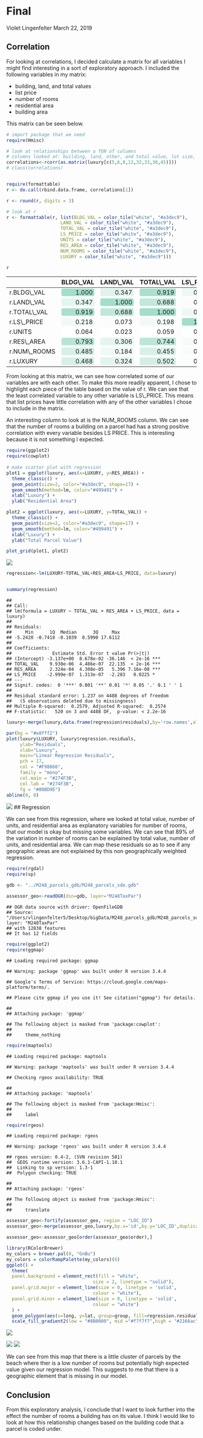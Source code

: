 Final
================
Violet Lingenfelter
March 22, 2019

Correlation
-----------

For looking at correlations, I decided calculate a matrix for all variables I might find interesting in a sort of exploratory approach. I included the following variables in my matrix:

-   building, land, and total values
-   list price
-   number of rooms
-   residential area
-   building area

This matrix can be seen below.

``` r
# import package that we need
require(Hmisc)

# look at relationships between a TON of columns 
# columns looked at: building, land, other, and total value, lot size, list price, year built, number of rooms, and residential area size. 
correlations<-rcorr(as.matrix(luxury[c(5,6,8,12,32,33,36,45)]))
# class(correlations)


require(formattable)
r <- do.call(rbind.data.frame, correlations[1])

r <- round(r, digits = 3)

# look at r
r <- formattable(r, list(BLDG_VAL = color_tile("white", "#a3dec9"),
                    LAND_VAL = color_tile("white", "#a3dec9"),
                    TOTAL_VAL = color_tile("white", "#a3dec9"),
                    LS_PRICE = color_tile("white", "#a3dec9"),
                    UNITS = color_tile("white", "#a3dec9"),
                    RES_AREA = color_tile("white", "#a3dec9"),
                    NUM_ROOMS = color_tile("white", "#a3dec9"),
                    LUXURY = color_tile("white", "#a3dec9")))

r
```

<table class="table table-condensed">
<thead>
<tr>
<th style="text-align:left;">
</th>
<th style="text-align:right;">
BLDG\_VAL
</th>
<th style="text-align:right;">
LAND\_VAL
</th>
<th style="text-align:right;">
TOTAL\_VAL
</th>
<th style="text-align:right;">
LS\_PRICE
</th>
<th style="text-align:right;">
UNITS
</th>
<th style="text-align:right;">
RES\_AREA
</th>
<th style="text-align:right;">
NUM\_ROOMS
</th>
<th style="text-align:right;">
LUXURY
</th>
</tr>
</thead>
<tbody>
<tr>
<td style="text-align:left;">
r.BLDG\_VAL
</td>
<td style="text-align:right;">
<span style="display: block; padding: 0 4px; border-radius: 4px; background-color: #a3dec9">1.000</span>
</td>
<td style="text-align:right;">
<span style="display: block; padding: 0 4px; border-radius: 4px; background-color: #e0f4ed">0.347</span>
</td>
<td style="text-align:right;">
<span style="display: block; padding: 0 4px; border-radius: 4px; background-color: #aae0cd">0.919</span>
</td>
<td style="text-align:right;">
<span style="display: block; padding: 0 4px; border-radius: 4px; background-color: #ebf8f3">0.218</span>
</td>
<td style="text-align:right;">
<span style="display: block; padding: 0 4px; border-radius: 4px; background-color: #fafdfc">0.064</span>
</td>
<td style="text-align:right;">
<span style="display: block; padding: 0 4px; border-radius: 4px; background-color: #b7e5d5">0.793</span>
</td>
<td style="text-align:right;">
<span style="display: block; padding: 0 4px; border-radius: 4px; background-color: #d7f0e7">0.485</span>
</td>
<td style="text-align:right;">
<span style="display: block; padding: 0 4px; border-radius: 4px; background-color: #d7f0e7">0.468</span>
</td>
</tr>
<tr>
<td style="text-align:left;">
r.LAND\_VAL
</td>
<td style="text-align:right;">
<span style="display: block; padding: 0 4px; border-radius: 4px; background-color: #e3f5ee">0.347</span>
</td>
<td style="text-align:right;">
<span style="display: block; padding: 0 4px; border-radius: 4px; background-color: #a3dec9">1.000</span>
</td>
<td style="text-align:right;">
<span style="display: block; padding: 0 4px; border-radius: 4px; background-color: #c1e8da">0.688</span>
</td>
<td style="text-align:right;">
<span style="display: block; padding: 0 4px; border-radius: 4px; background-color: #f9fcfb">0.073</span>
</td>
<td style="text-align:right;">
<span style="display: block; padding: 0 4px; border-radius: 4px; background-color: #fefefe">0.023</span>
</td>
<td style="text-align:right;">
<span style="display: block; padding: 0 4px; border-radius: 4px; background-color: #e8f6f1">0.306</span>
</td>
<td style="text-align:right;">
<span style="display: block; padding: 0 4px; border-radius: 4px; background-color: #f5fbf9">0.184</span>
</td>
<td style="text-align:right;">
<span style="display: block; padding: 0 4px; border-radius: 4px; background-color: #e5f5f0">0.324</span>
</td>
</tr>
<tr>
<td style="text-align:left;">
r.TOTAL\_VAL
</td>
<td style="text-align:right;">
<span style="display: block; padding: 0 4px; border-radius: 4px; background-color: #aae0cd">0.919</span>
</td>
<td style="text-align:right;">
<span style="display: block; padding: 0 4px; border-radius: 4px; background-color: #c0e8da">0.688</span>
</td>
<td style="text-align:right;">
<span style="display: block; padding: 0 4px; border-radius: 4px; background-color: #a3dec9">1.000</span>
</td>
<td style="text-align:right;">
<span style="display: block; padding: 0 4px; border-radius: 4px; background-color: #edf8f4">0.198</span>
</td>
<td style="text-align:right;">
<span style="display: block; padding: 0 4px; border-radius: 4px; background-color: #fafdfc">0.059</span>
</td>
<td style="text-align:right;">
<span style="display: block; padding: 0 4px; border-radius: 4px; background-color: #bce7d7">0.744</span>
</td>
<td style="text-align:right;">
<span style="display: block; padding: 0 4px; border-radius: 4px; background-color: #daf1e9">0.455</span>
</td>
<td style="text-align:right;">
<span style="display: block; padding: 0 4px; border-radius: 4px; background-color: #d4efe5">0.502</span>
</td>
</tr>
<tr>
<td style="text-align:left;">
r.LS\_PRICE
</td>
<td style="text-align:right;">
<span style="display: block; padding: 0 4px; border-radius: 4px; background-color: #eff9f6">0.218</span>
</td>
<td style="text-align:right;">
<span style="display: block; padding: 0 4px; border-radius: 4px; background-color: #fafdfc">0.073</span>
</td>
<td style="text-align:right;">
<span style="display: block; padding: 0 4px; border-radius: 4px; background-color: #f1faf7">0.198</span>
</td>
<td style="text-align:right;">
<span style="display: block; padding: 0 4px; border-radius: 4px; background-color: #a3dec9">1.000</span>
</td>
<td style="text-align:right;">
<span style="display: block; padding: 0 4px; border-radius: 4px; background-color: #ffffff">0.013</span>
</td>
<td style="text-align:right;">
<span style="display: block; padding: 0 4px; border-radius: 4px; background-color: #f9fdfc">0.127</span>
</td>
<td style="text-align:right;">
<span style="display: block; padding: 0 4px; border-radius: 4px; background-color: #ffffff">0.094</span>
</td>
<td style="text-align:right;">
<span style="display: block; padding: 0 4px; border-radius: 4px; background-color: #ffffff">0.067</span>
</td>
</tr>
<tr>
<td style="text-align:left;">
r.UNITS
</td>
<td style="text-align:right;">
<span style="display: block; padding: 0 4px; border-radius: 4px; background-color: #ffffff">0.064</span>
</td>
<td style="text-align:right;">
<span style="display: block; padding: 0 4px; border-radius: 4px; background-color: #ffffff">0.023</span>
</td>
<td style="text-align:right;">
<span style="display: block; padding: 0 4px; border-radius: 4px; background-color: #ffffff">0.059</span>
</td>
<td style="text-align:right;">
<span style="display: block; padding: 0 4px; border-radius: 4px; background-color: #ffffff">0.013</span>
</td>
<td style="text-align:right;">
<span style="display: block; padding: 0 4px; border-radius: 4px; background-color: #a3dec9">1.000</span>
</td>
<td style="text-align:right;">
<span style="display: block; padding: 0 4px; border-radius: 4px; background-color: #ffffff">0.076</span>
</td>
<td style="text-align:right;">
<span style="display: block; padding: 0 4px; border-radius: 4px; background-color: #f8fcfb">0.160</span>
</td>
<td style="text-align:right;">
<span style="display: block; padding: 0 4px; border-radius: 4px; background-color: #fbfdfc">0.107</span>
</td>
</tr>
<tr>
<td style="text-align:left;">
r.RES\_AREA
</td>
<td style="text-align:right;">
<span style="display: block; padding: 0 4px; border-radius: 4px; background-color: #b7e5d4">0.793</span>
</td>
<td style="text-align:right;">
<span style="display: block; padding: 0 4px; border-radius: 4px; background-color: #e4f5ef">0.306</span>
</td>
<td style="text-align:right;">
<span style="display: block; padding: 0 4px; border-radius: 4px; background-color: #bce6d7">0.744</span>
</td>
<td style="text-align:right;">
<span style="display: block; padding: 0 4px; border-radius: 4px; background-color: #f4fbf8">0.127</span>
</td>
<td style="text-align:right;">
<span style="display: block; padding: 0 4px; border-radius: 4px; background-color: #f9fcfb">0.076</span>
</td>
<td style="text-align:right;">
<span style="display: block; padding: 0 4px; border-radius: 4px; background-color: #a3dec9">1.000</span>
</td>
<td style="text-align:right;">
<span style="display: block; padding: 0 4px; border-radius: 4px; background-color: #d7f0e8">0.479</span>
</td>
<td style="text-align:right;">
<span style="display: block; padding: 0 4px; border-radius: 4px; background-color: #dcf2ea">0.420</span>
</td>
</tr>
<tr>
<td style="text-align:left;">
r.NUM\_ROOMS
</td>
<td style="text-align:right;">
<span style="display: block; padding: 0 4px; border-radius: 4px; background-color: #d5f0e6">0.485</span>
</td>
<td style="text-align:right;">
<span style="display: block; padding: 0 4px; border-radius: 4px; background-color: #eff9f6">0.184</span>
</td>
<td style="text-align:right;">
<span style="display: block; padding: 0 4px; border-radius: 4px; background-color: #d8f1e8">0.455</span>
</td>
<td style="text-align:right;">
<span style="display: block; padding: 0 4px; border-radius: 4px; background-color: #f7fcfa">0.094</span>
</td>
<td style="text-align:right;">
<span style="display: block; padding: 0 4px; border-radius: 4px; background-color: #f1faf6">0.160</span>
</td>
<td style="text-align:right;">
<span style="display: block; padding: 0 4px; border-radius: 4px; background-color: #d6f0e7">0.479</span>
</td>
<td style="text-align:right;">
<span style="display: block; padding: 0 4px; border-radius: 4px; background-color: #a3dec9">1.000</span>
</td>
<td style="text-align:right;">
<span style="display: block; padding: 0 4px; border-radius: 4px; background-color: #bee8d9">0.717</span>
</td>
</tr>
<tr>
<td style="text-align:left;">
r.LUXURY
</td>
<td style="text-align:right;">
<span style="display: block; padding: 0 4px; border-radius: 4px; background-color: #d7f0e7">0.468</span>
</td>
<td style="text-align:right;">
<span style="display: block; padding: 0 4px; border-radius: 4px; background-color: #e2f4ee">0.324</span>
</td>
<td style="text-align:right;">
<span style="display: block; padding: 0 4px; border-radius: 4px; background-color: #d3efe5">0.502</span>
</td>
<td style="text-align:right;">
<span style="display: block; padding: 0 4px; border-radius: 4px; background-color: #f9fdfc">0.067</span>
</td>
<td style="text-align:right;">
<span style="display: block; padding: 0 4px; border-radius: 4px; background-color: #f6fbf9">0.107</span>
</td>
<td style="text-align:right;">
<span style="display: block; padding: 0 4px; border-radius: 4px; background-color: #dcf2ea">0.420</span>
</td>
<td style="text-align:right;">
<span style="display: block; padding: 0 4px; border-radius: 4px; background-color: #bfe8d9">0.717</span>
</td>
<td style="text-align:right;">
<span style="display: block; padding: 0 4px; border-radius: 4px; background-color: #a3dec9">1.000</span>
</td>
</tr>
</tbody>
</table>
From looking at this matrix, we can see how correlated some of our variables are with each other. To make this more readily apparent, I chose to highlight each piece of the table based on the value of r. We can see that the least correlated variable to any other variable is LS\_PRICE. This means that list prices have little correlation with any of the other variables I chose to include in the matrix.

An interesting column to look at is the NUM\_ROOMS column. We can see that the number of rooms a building on a parcel had has a strong positive correlation with every variable besides LS PRICE. This is interesting because it is not something I expected.

``` r
require(ggplot2)
require(cowplot)
 
# make scatter plot with regression 
plot1 = ggplot(luxury, aes(x=LUXURY, y=RES_AREA)) +
  theme_classic() +
  geom_point(size=2, color="#a3dec9", shape=17) + 
  geom_smooth(method=lm, color="#499491") +
  xlab("Luxury") + 
  ylab("Residential Area")

plot2 = ggplot(luxury, aes(x=LUXURY, y=TOTAL_VAL)) +
  theme_classic() +
  geom_point(size=2, color="#a3dec9", shape=17) + 
  geom_smooth(method=lm, color="#499491") +
  xlab("Luxury") + 
  ylab("Total Parcel Value")

plot_grid(plot1, plot2)
```

![](final_files/figure-markdown_github-ascii_identifiers/plot-1.png)

``` r
regression<-lm(LUXURY~TOTAL_VAL+RES_AREA+LS_PRICE, data=luxury)


summary(regression)
```

    ## 
    ## Call:
    ## lm(formula = LUXURY ~ TOTAL_VAL + RES_AREA + LS_PRICE, data = luxury)
    ## 
    ## Residuals:
    ##     Min      1Q  Median      3Q     Max 
    ## -5.2420 -0.7418 -0.1039  0.5990 17.6112 
    ## 
    ## Coefficients:
    ##               Estimate Std. Error t value Pr(>|t|)    
    ## (Intercept) -3.137e+00  8.678e-02 -36.146  < 2e-16 ***
    ## TOTAL_VAL    9.930e-06  4.486e-07  22.135  < 2e-16 ***
    ## RES_AREA     2.324e-04  4.308e-05   5.396 7.16e-08 ***
    ## LS_PRICE    -2.999e-07  1.313e-07  -2.283   0.0225 *  
    ## ---
    ## Signif. codes:  0 '***' 0.001 '**' 0.01 '*' 0.05 '.' 0.1 ' ' 1
    ## 
    ## Residual standard error: 1.237 on 4488 degrees of freedom
    ##   (5 observations deleted due to missingness)
    ## Multiple R-squared:  0.2579, Adjusted R-squared:  0.2574 
    ## F-statistic:   520 on 3 and 4488 DF,  p-value: < 2.2e-16

``` r
luxury<-merge(luxury,data.frame(regression$residuals),by='row.names',all.x=TRUE)
```

``` r
par(bg = "#e8fff2")
plot(luxury$LUXURY, luxury$regression.residuals, 
     ylab="Residuals", 
     xlab="Luxury", 
     main="Linear Regression Residuals",
     pch = 17,
     col = "#F98866",
     family = "mono", 
     col.main = "#274F3B", 
     col.lab = "#274F3B",
     fg = "#80BD9E") 
abline(0, 0) 
```

![](final_files/figure-markdown_github-ascii_identifiers/unnamed-chunk-1-1.png) \#\# Regression

We can see from this regression, where we looked at total value, number of units, and residential area as explanatory variables for number of rooms, that our model is okay but missing some variables. We can see that 89% of the variation in number of rooms can be explained by total value, number of units, and residential area. We can map these residuals so as to see if any geographic areas are not explained by this non geographically weighted regression.

``` r
require(rgdal)
require(sp)

gdb <- "../M248_parcels_gdb/M248_parcels_sde.gdb"

assessor_geo<-readOGR(dsn=gdb, layer="M248TaxPar")
```

    ## OGR data source with driver: OpenFileGDB 
    ## Source: "/Users/vlingenfelter5/Desktop/bigData/M248_parcels_gdb/M248_parcels_sde.gdb", layer: "M248TaxPar"
    ## with 12838 features
    ## It has 12 fields

``` r
require(ggplot2)
require(ggmap)
```

    ## Loading required package: ggmap

    ## Warning: package 'ggmap' was built under R version 3.4.4

    ## Google's Terms of Service: https://cloud.google.com/maps-platform/terms/.

    ## Please cite ggmap if you use it! See citation("ggmap") for details.

    ## 
    ## Attaching package: 'ggmap'

    ## The following object is masked from 'package:cowplot':
    ## 
    ##     theme_nothing

``` r
require(maptools)
```

    ## Loading required package: maptools

    ## Warning: package 'maptools' was built under R version 3.4.4

    ## Checking rgeos availability: TRUE

    ## 
    ## Attaching package: 'maptools'

    ## The following object is masked from 'package:Hmisc':
    ## 
    ##     label

``` r
require(rgeos)
```

    ## Loading required package: rgeos

    ## Warning: package 'rgeos' was built under R version 3.4.4

    ## rgeos version: 0.4-2, (SVN revision 581)
    ##  GEOS runtime version: 3.6.1-CAPI-1.10.1 
    ##  Linking to sp version: 1.3-1 
    ##  Polygon checking: TRUE

    ## 
    ## Attaching package: 'rgeos'

    ## The following object is masked from 'package:Hmisc':
    ## 
    ##     translate

``` r
assessor_geo<-fortify(assessor_geo, region = "LOC_ID")
assessor_geo<-merge(assessor_geo,luxury,by.x='id',by.y='LOC_ID',duplicateGeoms=TRUE)

assessor_geo<-assessor_geo[order(assessor_geo$order),]
```

``` r
library(RColorBrewer)
my_colors = brewer.pal(9, "GnBu") 
my_colors = colorRampPalette(my_colors)(6)
ggplot() + 
  theme(
  panel.background = element_rect(fill = "white",
                                size = 2, linetype = "solid"),
  panel.grid.major = element_line(size = 0, linetype = 'solid',
                                colour = "white"), 
  panel.grid.minor = element_line(size = 0, linetype = 'solid',
                                colour = "white")
  ) +
  geom_polygon(aes(x=long, y=lat, group=group, fill=regression.residuals), data=assessor_geo) +
  scale_fill_gradient2(low = "#8B0000", mid ="#f7f7f7",high = "#2166ac", midpoint = 0)
```

![](final_files/figure-markdown_github-ascii_identifiers/unnamed-chunk-3-1.png)

![](final_files/figure-markdown_github-ascii_identifiers/zoom1-1.png) ![](final_files/figure-markdown_github-ascii_identifiers/zoom2-1.png)

We can see from this map that there is a little cluster of parcels by the beach where ther is a low number of rooms but potentially high expected value given our regression model. This suggests to me that there is a geographic element that is missing in our model.

Conclusion
----------

From this exploratory analysis, I conclude that I want to look further into the effect the number of rooms a building has on its value. I think I would like to look at how this relationship changes based on the building code that a parcel is coded under.
